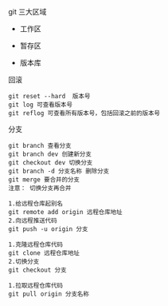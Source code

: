 git 三大区域

- 工作区

- 暂存区

- 版本库

回滚

```
git reset --hard  版本号
git log 可查看版本号
git reflog 可查看所有版本号，包括回滚之前的版本号
```

分支

```
git branch 查看分支
git branch dev 创建新分支
git checkout dev 切换分支
git branch -d 分支名称 删除分支
git merge 要合并的分支
注意： 切换分支再合并
```



```
1.给远程仓库起别名
git remote add origin 远程仓库地址
2.向远程推送代码
git push -u origin 分支
```

```
1.克隆远程仓库代码
git clone 远程仓库地址
2.切换分支
git checkout 分支
```

```
1.拉取远程仓库代码
git pull origin 分支名称
```




